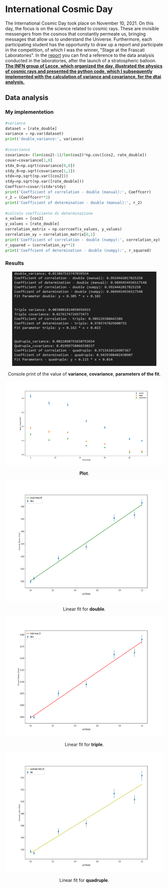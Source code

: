 # International Cosmic Day
The International Cosmic Day took place on November 10, 2021. On this day, the focus is on the science related to cosmic rays. These are invisible messengers from the cosmos that constantly permeate us, bringing messages that allow us to understand the Universe. 
Furthermore, each participating student has the opportunity to draw up a report and participate in the competition, of which I was the winner, "Stage at the Frascati Laboratories".
In the <a href="Relation.pdf">report</a> you can find a reference to the data analysis conducted in the laboratories, after the launch of a stratospheric balloon. <br>
<b> <u>The INFN group of Lecce, which organized the day, illustrated the physics of cosmic rays and presented the python code, which I subsequently implemented with the calculation of variance and covariance, for the dtai analysis.</u> </b>
## Data analysis
### My implementetion
``` python
#variance
dataset = [rate_double]
variance = np.var(dataset)
print('double_variance:', variance)

#covariance
covariance= (len(cos2)-1)/len(cos2)*np.cov([cos2, rate_double]) 
covar=covariance[1,0]
stdx_0=np.sqrt(covariance[0,0])
stdy_0=np.sqrt(covariance[1,1])
stdx=np.sqrt(np.var([cos2]))
stdy=np.sqrt(np.var([rate_double]))
Coeffcorr=covar/(stdx*stdy)
print('Coefficient of correlation - double (manual):', Coeffcorr)
r_2 = (Coeffcorr**2) 
print('Coefficient of determination - double (manual):', r_2)

#calcolo coefficiente di determinazione
x_values = [cos2]
y_values = [rate_double]
correlation_matrix = np.corrcoef(x_values, y_values)
correlation_xy = correlation_matrix[0,1]
print('Coefficient of correlation - double (numpy):', correlation_xy)
r_squared = (correlation_xy**2) 
print('Coeffcient of determination - double (numpy):', r_squared)
``` 
### Results 
<p align="center">
<img width="460" height="300" src="/assets/print.PNG">
<figcaption>
<p align="center">Console print of the value of <b>variance</b>, <b>covariance</b>, <b>parameters of the fit</b>.</p>
</figcaption>
</p>

<p align="center">
<img width="537.6" height="268.5" src="/assets/plot.png">
<figcaption>
<p align="center"><b>Plot</b>.</p>
</figcaption>
</p>

<p align="center">
<img width="768" height="383.5" src="/assets/fit_doppie.png">
<figcaption>
<p align="center">Linear fit for <b>double</b>.</p>
</figcaption>
</p>

<p align="center">
<img width="768" height="383.5" src="/assets/fit_triple.png">
<figcaption>
<p align="center">Linear fit for <b>triple</b>.</p>
</figcaption>
</p>

<p align="center">
<img width="768" height="383.5" src="/assets/fit_quadruple.png">
<figcaption>
<p align="center">Linear fit for <b>quadruple</b>.</p>
</figcaption>
</p>

